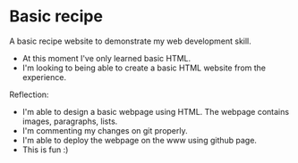 # Basic recipe

A basic recipe website to demonstrate my web development skill.  
- At this moment I've only learned basic HTML. 
- I'm looking to being able to create a basic HTML website from the experience.  

Reflection:
- I'm  able to design a basic webpage using HTML. The webpage contains images, paragraphs, lists.
- I'm commenting my changes on git properly.
- I'm able to deploy the webpage on the www using github page.
- This is fun :)

